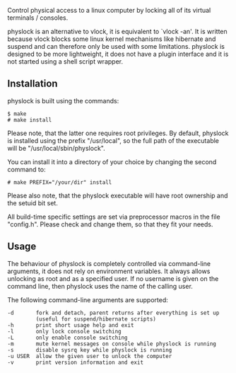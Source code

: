 Control physical access to a linux computer by locking all of its virtual
terminals / consoles.

physlock is an alternative to vlock, it is equivalent to `vlock -an'. It is
written because vlock blocks some linux kernel mechanisms like hibernate and
suspend and can therefore only be used with some limitations.
physlock is designed to be more lightweight, it does not have a plugin
interface and it is not started using a shell script wrapper.

Installation
------------
physlock is built using the commands:

    $ make
    # make install

Please note, that the latter one requires root privileges.
By default, physlock is installed using the prefix "/usr/local", so the full
path of the executable will be "/usr/local/sbin/physlock".

You can install it into a directory of your choice by changing the second
command to:

    # make PREFIX="/your/dir" install

Please also note, that the physlock executable will have root ownership and the
setuid bit set.

All build-time specific settings are set via preprocessor macros in the file
"config.h". Please check and change them, so that they fit your needs.

Usage
-----
The behaviour of physlock is completely controlled via command-line arguments,
it does not rely on environment variables.
It always allows unlocking as root and as a specified user. If no username is
given on the command line, then physlock uses the name of the calling user.

The following command-line arguments are supported:

    -d       fork and detach, parent returns after everything is set up
             (useful for suspend/hibernate scripts)
    -h       print short usage help and exit
    -l       only lock console switching
    -L       only enable console switching
    -m       mute kernel messages on console while physlock is running
    -s       disable sysrq key while physlock is running
    -u USER  allow the given user to unlock the computer
    -v       print version information and exit
